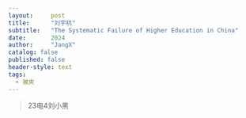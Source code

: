```yaml
---
layout:     post
title:      "刘宇杭"
subtitle:   "The Systematic Failure of Higher Education in China"
date:       2024
author:     "JangX"
catalog: false
published: false
header-style: text
tags:
  - 被夹
---
```


> 23电4刘小黑
